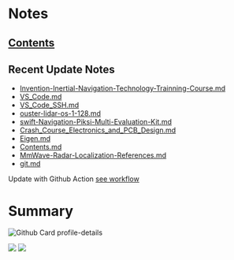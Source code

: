 <!--
**dino920135/dino920135** is a ✨ _special_ ✨ repository because its `README.md` (this file) appears on your GitHub profile.
-->
<!-- # About me -->
# Notes
## [Contents](https://github.com/dino920135/Notes/blob/main/pages/Contents.md)
## Recent Update Notes
<!-- BLOG-POST-LIST:START -->
- [Invention-Inertial-Navigation-Technology-Trainning-Course.md](https://github.com/dino920135/Notes/blob/main/pages/Invention-Inertial-Navigation-Technology-Trainning-Course.md)
- [VS_Code.md](https://github.com/dino920135/Notes/blob/main/pages/VS_Code.md)
- [VS_Code_SSH.md](https://github.com/dino920135/Notes/blob/main/pages/VS_Code_SSH.md)
- [ouster-lidar-os-1-128.md](https://github.com/dino920135/Notes/blob/main/pages/ouster-lidar-os-1-128.md)
- [swift-Navigation-Piksi-Multi-Evaluation-Kit.md](https://github.com/dino920135/Notes/blob/main/pages/swift-Navigation-Piksi-Multi-Evaluation-Kit.md)
- [Crash_Course_Electronics_and_PCB_Design.md](https://github.com/dino920135/Notes/blob/main/pages/Crash_Course_Electronics_and_PCB_Design.md)
- [Eigen.md](https://github.com/dino920135/Notes/blob/main/pages/Eigen.md)
- [Contents.md](https://github.com/dino920135/Notes/blob/main/pages/Contents.md)
- [MmWave-Radar-Localization-References.md](https://github.com/dino920135/Notes/blob/main/pages/MmWave-Radar-Localization-References.md)
- [git.md](https://github.com/dino920135/Notes/blob/main/pages/git.md)
<!-- BLOG-POST-LIST:END -->
Update with Github Action [see workflow](https://github.com/dino920135/dino920135/tree/main/.github/workflows)

# Summary
![Github Card profile-details](http://github-profile-summary-cards.vercel.app/api/cards/profile-details?username=dino920135&theme=github_dark)

![](http://github-profile-summary-cards.vercel.app/api/cards/stats?username=dino920135&theme=github_dark) ![](http://github-profile-summary-cards.vercel.app/api/cards/most-commit-language?username=dino920135&theme=github_dark)
